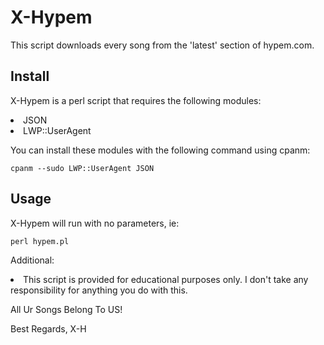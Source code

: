 <h1>X-Hypem</h1>
This script downloads every song from the 'latest' section of hypem.com. 

Install
-----------
X-Hypem is a perl script that requires the following modules:
<li> JSON</li>
<li> LWP::UserAgent</li>

You can install these modules with the following command using cpanm:

<code>cpanm --sudo LWP::UserAgent JSON</code>

Usage
-----------
X-Hypem will run with no parameters, ie:

<code>perl hypem.pl</code>

Additional:
<li>This script is provided for educational purposes only. I don't take any responsibility for anything you do with 
this.</li>

All Ur Songs Belong To US!

Best Regards,
X-H